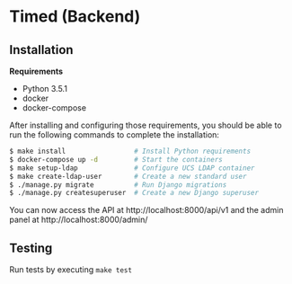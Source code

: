 # Timed (Backend)
## Installation
**Requirements**
* Python 3.5.1
* docker
* docker-compose

After installing and configuring those requirements, you should be able to run the following
commands to complete the installation:
```bash
$ make install                 # Install Python requirements
$ docker-compose up -d         # Start the containers
$ make setup-ldap              # Configure UCS LDAP container
$ make create-ldap-user        # Create a new standard user
$ ./manage.py migrate          # Run Django migrations
$ ./manage.py createsuperuser  # Create a new Django superuser
```

You can now access the API at http://localhost:8000/api/v1 and the admin panel at http://localhost:8000/admin/

## Testing
Run tests by executing `make test`